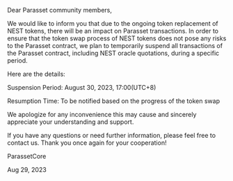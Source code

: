 Dear Parasset community members,

We would like to inform you that due to the ongoing token replacement of NEST tokens, there will be an impact on Parasset transactions. In order to ensure that the token swap process of NEST tokens does not pose any risks to the Parasset contract, we plan to temporarily suspend all transactions of the Parasset contract, including NEST oracle quotations, during a specific period.

Here are the details:

Suspension Period: August 30, 2023, 17:00(UTC+8)

Resumption Time: To be notified based on the progress of the token swap

We apologize for any inconvenience this may cause and sincerely appreciate your understanding and support.

If you have any questions or need further information, please feel free to contact us. Thank you once again for your cooperation!


ParassetCore

Aug 29, 2023
